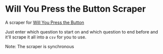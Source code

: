 # Will You Press the Button Scraper

A scraper for [Will You Press the Button](https://willyoupressthebutton.com)

Just enter which question to start on and which question to end before and it'll scrape it all into a `csv` for you to use.

Note: The scraper is synchronous

